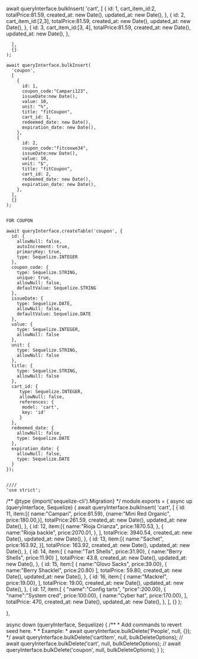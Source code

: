  await queryInterface.bulkInsert(
      'cart',
      [
        {
          id: 1,
          cart_item_id:2,
          totalPrice:81.59,
          created_at: new Date(),
          updated_at: new Date(),
        },
        {
          id: 2,
          cart_item_id:[2,3],
          totalPrice:81.59,
          created_at: new Date(),
          updated_at: new Date(),
        },
        {
          id: 3,
          cart_item_id:[3, 4],
          totalPrice:81.59,
          created_at: new Date(),
          updated_at: new Date(),
        },
        
      ],
      {}
    );

    await queryInterface.bulkInsert(
      'coupon',
      [
        {
          id: 1,
          coupon_code:"Campari123",
          issueDate:new Date(),
          value: 10,
          unit: "%",
          title: "fitCoupon",
          cart_id: 1,
          redeemed_date: new Date(),
          expiration_date: new Date(),
        },
        {
          id: 2,
          coupon_code:"fitcoxwe34",
          issueDate:new Date(),
          value: 10,
          unit: "$",
          title: "fitCoupon",
          cart_id: 2,
          redeemed_date: new Date(),
          expiration_date: new Date(),
        },
      ],
      {}
    );


    FOR COUPON 
    
    await queryInterface.createTable('coupon', {
      id: {
        allowNull: false,
        autoIncrement: true,
        primaryKey: true,
        type: Sequelize.INTEGER
      },
      coupon_code: {
        type: Sequelize.STRING,
        unique: true,
        allowNull: false,
        defaultValue: Sequelize.STRING
      },
      issueDate: {
        type: Sequelize.DATE,
        allowNull: false,
        defaultValue: Sequelize.DATE
      },
      value: {
        type: Sequelize.INTEGER,
        allowNull: false
      },
      unit: {
        type: Sequelize.STRING,
        allowNull: false
      },
      title: {
        type: Sequelize.STRING,
        allowNull: false
      },
      cart_id: {
         type: Sequelize.INTEGER,
         allowNull: false,
         references: {
          model: 'cart',
          key: 'id'
         }
      },
      redeemed_date: {
        allowNull: false,
        type: Sequelize.DATE
      },
      expiration_date: {
        allowNull: false,
        type: Sequelize.DATE
      }
    });


    ////
    'use strict';

/** @type {import('sequelize-cli').Migration} */
module.exports = {
  async up (queryInterface, Sequelize) {
    await queryInterface.bulkInsert(
      'cart',
      [
        {
          id: 11,
         item:[{ name:"Campari",
         price:81.59},
        {name:"Mini Red Organic",
        price:180.00,}],
        totalPrice:261.59,
         created_at: new Date(),
         updated_at: new Date(),
        },
        {
          id: 12,
          item:[{
            name:"Rioja Crianza",
          price:1870.53,
          },
          {
            name:"Rioja backle",
          price:2070.01,
          },
        ],
        totalPrice: 3940.54,
          created_at: new Date(),
          updated_at: new Date(),
        },
        {
          id: 13,
          item:[{
            name:"Sachet",
            price:163.92,
          }],
          totalPrice: 163.92,
          created_at: new Date(),
          updated_at: new Date(),
        },
        {
          id: 14,
          item:[
            {  name:"Tart Shells",
            price:31.90},
            {  name:"Berry Shells",
            price:11.90}
          ],
          totalPrice: 43.8,
          created_at: new Date(),
          updated_at: new Date(),
        },
        {
          id: 15,
          item:[
            {  name:"Glovo Sacks",
            price:39.00},
            {  name:"Berry Shacklel",
            price:20.80}
          ],
          totalPrice: 59.80,
          created_at: new Date(),
          updated_at: new Date(),
        },
        {
          id: 16,
          item:[
            {  name:"Mackrel",
            price:19.00},
          ],
          totalPrice: 19.00,
          created_at: new Date(),
          updated_at: new Date(),
        },
        {
          id: 17,
          item:[
            {  "name":"Config tarts",
            "price":200.00},
            {  "name":"System cred",
            price:100.00},
            {  name:"Cyber hat",
            price:170.00},
          ],
          totalPrice: 470,
          created_at: new Date(),
          updated_at: new Date(),
        },
      ],
      {}
    );
   
  },

  async down (queryInterface, Sequelize) {
    /**
     * Add commands to revert seed here.
     *
     * Example:
     * await queryInterface.bulkDelete('People', null, {});
     */
    await queryInterface.bulkDelete('cartItem', null, bulkDeleteOptions);
    // await queryInterface.bulkDelete('cart', null, bulkDeleteOptions);
    // await queryInterface.bulkDelete('coupon', null, bulkDeleteOptions);
  }
};
